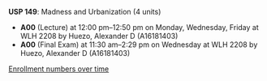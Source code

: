 **USP 149**: Madness and Urbanization (4 units)

- **A00** (Lecture) at 12:00 pm–12:50 pm on Monday, Wednesday, Friday at WLH 2208 by Huezo, Alexander D (A16181403)
- **A00** (Final Exam) at 11:30 am–2:29 pm on Wednesday at WLH 2208 by Huezo, Alexander D (A16181403)

[Enrollment numbers over time](./USP149.tsv)
